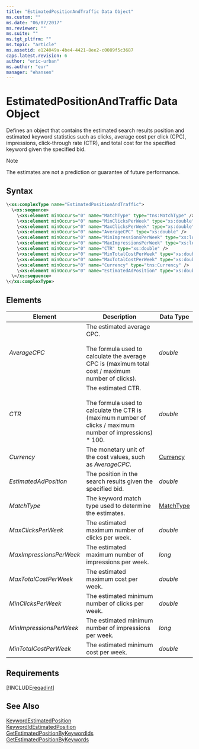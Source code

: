 ```yaml
---
title: "EstimatedPositionAndTraffic Data Object"
ms.custom: ""
ms.date: "06/07/2017"
ms.reviewer: ""
ms.suite: ""
ms.tgt_pltfrm: ""
ms.topic: "article"
ms.assetid: e124049a-4be4-4421-8ee2-c0089f5c3687
caps.latest.revision: 6
author: "eric-urban"
ms.author: "eur"
manager: "ehansen"
---
```

# EstimatedPositionAndTraffic Data Object
Defines an object that contains the estimated search results position and estimated keyword statistics such as clicks, average cost per click (CPC), impressions, click-through rate (CTR), and total cost for the specified keyword given the specified bid.

> [!NOTE]
> The estimates are not a prediction or guarantee of future performance.

## Syntax

```xml
\<xs:complexType name="EstimatedPositionAndTraffic">
  \<xs:sequence>
    \<xs:element minOccurs="0" name="MatchType" type="tns:MatchType" />
    \<xs:element minOccurs="0" name="MinClicksPerWeek" type="xs:double" />
    \<xs:element minOccurs="0" name="MaxClicksPerWeek" type="xs:double" />
    \<xs:element minOccurs="0" name="AverageCPC" type="xs:double" />
    \<xs:element minOccurs="0" name="MinImpressionsPerWeek" type="xs:long" />
    \<xs:element minOccurs="0" name="MaxImpressionsPerWeek" type="xs:long" />
    \<xs:element minOccurs="0" name="CTR" type="xs:double" />
    \<xs:element minOccurs="0" name="MinTotalCostPerWeek" type="xs:double" />
    \<xs:element minOccurs="0" name="MaxTotalCostPerWeek" type="xs:double" />
    \<xs:element minOccurs="0" name="Currency" type="tns:Currency" />
    \<xs:element minOccurs="0" name="EstimatedAdPosition" type="xs:double" />
  \</xs:sequence>
\</xs:complexType>
```

## <a name="Elements"></a>Elements

|Element|Description|Data Type|
|-----------|---------------|-------------|
|*AverageCPC*|The estimated average CPC.<br /><br />The formula used to calculate the average CPC is (maximum total cost / maximum number of clicks).|*double*|
|*CTR*|The estimated CTR.<br /><br />The formula used to calculate the CTR is (maximum number of clicks / maximum number of impressions) &#42; 100.|*double*|
|*Currency*|The monetary unit of the cost values, such as *AverageCPC*.|[Currency](../adinsight-api/currency-value-set.md)|
|*EstimatedAdPosition*|The position in the search results given the specified bid.|*double*|
|*MatchType*|The keyword match type used to determine the estimates.|[MatchType](../adinsight-api/matchtype-value-set.md)|
|*MaxClicksPerWeek*|The estimated maximum number of clicks per week.|*double*|
|*MaxImpressionsPerWeek*|The estimated maximum number of impressions per week.|*long*|
|*MaxTotalCostPerWeek*|The estimated maximum cost per week.|*double*|
|*MinClicksPerWeek*|The estimated minimum number of clicks per week.|*double*|
|*MinImpressionsPerWeek*|The estimated minimum number of impressions per week.|*long*|
|*MinTotalCostPerWeek*|The estimated minimum cost per week.|*double*|

## Requirements
[!INCLUDE[reqadint](../adinsight-api/includes/reqadint.md)]
## See Also
[KeywordEstimatedPosition](../adinsight-api/keywordestimatedposition-data-object.md)  
[KeywordIdEstimatedPosition](../adinsight-api/keywordidestimatedposition-data-object.md)  
[GetEstimatedPositionByKeywordIds](../adinsight-api/getestimatedpositionbykeywordids-service-operation.md)  
[GetEstimatedPositionByKeywords](../adinsight-api/getestimatedpositionbykeywords-service-operation.md)  

